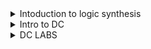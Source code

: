 <details> 
<summary>Intoduction to logic synthesis</summary>
  
## Logic Synthesis
### What is synthesis?
RTL to gate level transistion is called synthesis.
Or converting design into gates and making connection between the gates.
The out put of the synthesis is called as gate levle Netlist.

<img width="595" alt="synthesis_1" src="https://github.com/user-attachments/assets/a6948943-6b02-4c0f-a606-b0e805f536a9">

### What is .lib?
It is a collection of logic modules incluedes logic gates. It contains information of standard cell like timing, area, power.<br>
It contains different flavors of same gates.<br>
Ex:<br>
2 input AND : slow, medium, fast.<br>
3 input AND : slow, medium, fast.<br>
4 input AND : slow, medium, fast.<br>

<img width="454" alt="Lib_2" src="https://github.com/user-attachments/assets/1ec4c8d5-f98b-4cab-b04d-3baaef5e1857">
<img width="594" alt="faster vs slower_3" src="https://github.com/user-attachments/assets/56084223-d904-41e8-93d6-2cec452a1da3">

In .lib it contain fast and slow working cells. We requires fast workign cells to meet setup and slow working cells to meethe hold requirement
<img width="695" alt="logic_synthesis_4" src="https://github.com/user-attachments/assets/0077acf1-7764-443e-bc58-56d0af4aa084">
<img width="659" alt="compriosn_5" src="https://github.com/user-attachments/assets/460b5fd6-656c-45bd-a709-e1fb5359062b">
</details>
<details>
<summary>Intro to DC</summary>
  
<img width="706" alt="DC_1" src="https://github.com/user-attachments/assets/970d26c2-4184-40fb-976f-a178bf85f561">

<img width="665" alt="DC_SET_UP_2" src="https://github.com/user-attachments/assets/568a7434-f540-4a00-a23d-8fca89fd203b">

<img width="683" alt="ASIC_FLOW_3" src="https://github.com/user-attachments/assets/2a754a14-2025-49b6-8a7f-317e27f4cdf6">

.LIB -->library which contains standard cells

DB  --> same as LIB but different format.  DC uses .db format for cell libraries

DDC --> format to store design information .DC can read and write out in .DDC

DESIGN --> RTL models
</details>
<details>
<Summary>DC LABS</Summary>
<img width="263" alt="shell_6" src="https://github.com/user-attachments/assets/4cd8db3d-9a03-420d-b016-25d5c31928ad">



<img width="251" alt="linklibrary_7" src="https://github.com/user-attachments/assets/4e6a53ca-e429-4dc2-9c9c-e7b68f24ac79">


<img width="614" alt="Netlist_8" src="https://github.com/user-attachments/assets/f11a1b35-2fe4-4ad1-99e8-48d7e9ea1501">
<img width="578" alt="synopsys_dc_9" src="https://github.com/user-attachments/assets/c6e86a6b-956e-46f2-9500-39c2a83fbaaf">
</details>

